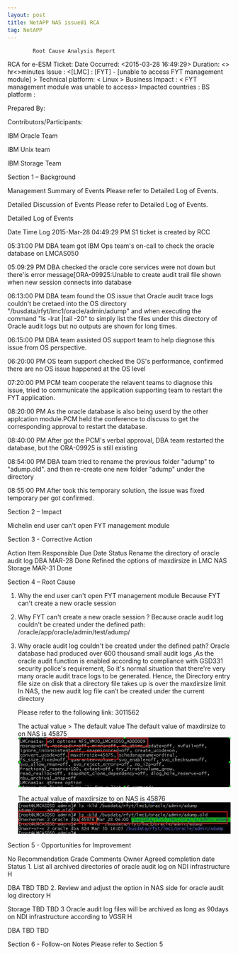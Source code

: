 ```yaml
---
layout: post
title: NetAPP NAS issue01 RCA
tag: NetAPP
---
```

			Root Cause Analysis Report

RCA for e-ESM Ticket: <IN51278802> 
Date Occurred: <2015-03-28 16:49:29> 
Duration:   <> hr<>minutes
Issue : <[LMC] : [FYT] - [unable to access FYT management module] >
	Technical platform: < Linux	>
Business Impact :  < FYT management module was unable to access>
	Impacted countries : <TH > 
	BS platform : <FYT >	


Prepared By:
 	
Contributors/Participants: 

IBM Oracle Team

IBM Unix team

IBM Storage Team



Section 1 – Background 


Management Summary of Events
Please refer to Detailed Log of Events.

Detailed Discussion of Events
Please refer to Detailed Log of Events.

Detailed Log of Events 

Date
Time
Log
2015-Mar-28
04:49:29 PM
S1 ticket is created by RCC 

05:31:00 PM
DBA team got IBM Ops team's on-call to check the oracle database on LMCAS050

05:09:29 PM
DBA checked the oracle core services were not down but there'is error message[ORA-09925:Unable to create audit trail file shown when new session connects into database

06:13:00 PM
DBA team found the OS issue that Oracle audit trace logs couldn't be cretaed into the OS directory "/busdata/rfyt/lmc1/oracle/admin/adump" and when executing the command "ls -lrat |tail -20" to simply list the files under this directory of Oracle audit logs but no outputs are shown for long times.

06:15:00 PM
DBA team assisted OS support team to help diagnose this issue from OS perspective.

06:20:00 PM
OS team support checked the OS's performance, confirmed there are no OS issue happened at the OS level

07:20:00 PM
PCM team cooperate the relavent teams to diagnose this issue, tried to communicate the application supporting team to restart the FYT application.

08:20:00 PM
As the oracle database is also being userd by the other applcation module.PCM held the conference to discuss to get the corresponding approval to restart the database.

08:40:00 PM
After got the PCM's verbal approval, DBA team restarted the database, but the ORA-09925 is still existing

08:54:00 PM
DBA team tried to rename the previous folder "adump" to "adump.old". and then re-create one new folder "adump" under the directory

08:55:00 PM
After took this temporary solution, the issue was fixed temporary per got confirmed.


Section 2 – Impact 

Michelin end user can't open FYT management module


Section 3 - Corrective Action 

Action Item
Responsible
Due Date
Status
   Rename the directory of oracle audit log                            DBA                       MAR-28             Done
   Refined the options of  maxdirsize in LMC  NAS                Storage                  MAR-31            Done
			
Section 4 – Root Cause 

1. Why the end user can't open FYT management module
Because FYT can't create a new oracle session 
2. Why FYT can't create a new oracle session ?
Because oracle audit log couldn't be created under the defined path: /oracle/app/oracle/admin/test/adump/

3. Why oracle audit log couldn't be created under the defined path?
 Oracle database had produced over 600 thousand small audit logs ,As the oracle audit function is enabled according to compliance with GSD331 security police's requirement, So it's normal situation that there're very many oracle audit trace logs to be generated. Hence,
 the Directory entry file size on disk that a directory file takes up is over the maxdirsize  limit In NAS, the new audit log file can’t be created under the current directory

      Please refer to the following link: 3011562
                       
      The actual value >  The default value
 The default value of maxdirsize to on NAS is 45875   
   ![the default maxdirsize](/_image/maxdirsize01.jpg)

    The actual  value of maxdirsize to on NAS is 45876
   ![The actual  value of maxdirsize](/_image/maxdirsize02.jpg)
     


Section 5 - Opportunities for Improvement  


No
Recommendation
Grade
Comments
Owner
Agreed completion date
Status
1. 
List all archived directories of oracle audit log on NDI infrastructure
H

DBA
TBD
TBD
2. 
Review and adjust the option in NAS side for oracle audit log directory
H

Storage
TBD
TBD
3
Oracle audit log files will be archived  as long as 90days on NDI infrastructure according to VGSR
H

DBA
TBD
TBD



Section 6 - Follow-on Notes 
Please refer to Section 5

